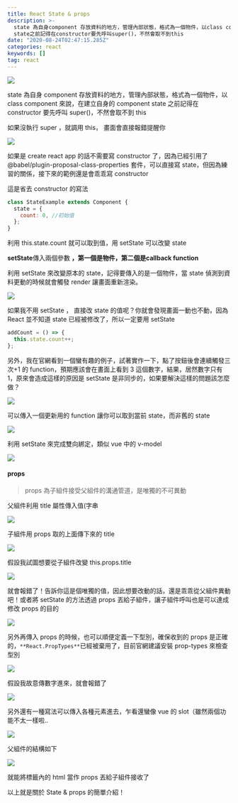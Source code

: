 ```yaml
---
title: React State & props
description: >-
  state 為自身component 存放資料的地方，管理內部狀態，格式為一個物件，以class component來說，在建立自身的component
  state之前記得在constructor要先呼叫super()，不然會取不到this
date: "2020-08-24T02:47:15.285Z"
categories: react
keywords: []
tag: react
---
```


![](/img/1__difOmaUKyEZrmlq4HliN1w.jpeg)

state 為自身 component 存放資料的地方，管理內部狀態，格式為一個物件，以 class component 來說，在建立自身的 component state 之前記得在 constructor 要先呼叫 super()，不然會取不到 this

如果沒執行 super ，就調用 this， 畫面會直接報錯提醒你

![](/img/1__xVj78ZwTzr__1OPUWRDAw9Q.png)

如果是 create react app 的話不需要寫 constructor 了，因為已經引用了@babel/plugin-proposal-class-properties 套件，可以直接寫 state，但因為練習的關係，接下來的範例還是會乖乖寫 constructor

這是省去 constructor 的寫法

```javascript
class StateExample extends Component {
  state = {
    count: 0, //初始值
  };
}
```

利用 this.state.count 就可以取到值，用 setState 可以改變 state

**setState**傳入兩個參數 **，**第一個是**物件，**第二個是**callback function**

利用 setState 來改變原本的 state，記得要傳入的是一個物件，當 state 偵測到資料更動的時候就會觸發 render 讓畫面重新渲染。

![](/img/1__Dh__epaQsgM1NqK8YO7daqA.png)

如果我不用 setState ， 直接改 state 的值呢？你就會發現畫面一動也不動，因為 React 並不知道 state 已經被修改了，所以一定要用 setState

```javascript
addCount = () => {
  this.state.count++;
};
```

另外，我在官網看到一個蠻有趣的例子，試著實作一下，點了按鈕後會連續觸發三次+1 的 function，預期應該會在畫面上看到 3 這個數字，結果，居然數字只有 1，原來會造成這樣的原因是 setState 是非同步的，如果要解決這樣的問題該怎麼做？

![](/img/1__0HEjgYb7sngA9QdVUbQhLA.png)

可以傳入一個更新用的 function 讓你可以取到當前 state，而非舊的 state

![](/img/1__392tjzuoRAplxuFIGk4yFw.png)

利用 setState 來完成雙向綁定，類似 vue 中的 v-model

![](/img/1__HdCeTAEUEUwhp1EED9OMrg.png)

#### **props**

> props 為子組件接受父組件的溝通管道，是唯獨的不可異動

父組件利用 title 屬性傳入值(字串

![](/img/1__9gVkeKn__jke44r7dxTjkVA.png)

子組件用 props 取的上面傳下來的 title

![](/img/1__ROxTJR86Q1t0l4CvJCXAFA.png)

假設我試圖想要從子組件改變 this.props.title

![](/img/1__pxFSulLSLgvn9yCnTSprkw.png)

就會報錯了！告訴你這是個唯獨的值，因此想要改動的話，還是乖乖從父組件異動吧！或者將 setState 的方法透過 props 丟給子組件，讓子組件呼叫也是可以達成修改 props 的目的

![](/img/1__8T9RD__jiGQEJwwjITtfW8w.png)

另外再傳入 props 的時候，也可以順便定義一下型別，確保收到的 props 是正確的，`**React.PropTypes**`已經被棄用了，目前官網建議安裝 prop-types 來檢查型別

![](/img/1__XpVsdPs__ovc02W4SVl__2jg.png)

假設我故意傳數字進來，就會報錯了

![](/img/1__S__d7emf0kq3MSmEgzbv7EA.png)

另外還有一種寫法可以傳入各種元素進去，乍看還蠻像 vue 的 slot（雖然兩個功能不太一樣啦..

![](/img/1__vBOq3c3HzyR0lds0NgZMig.png)

父組件的結構如下

![](/img/1__b3UTKODzWS6nf7HMlbLhiQ.png)

就能將<PropsExample>標籤內的 html 當作 props 丟給子組件接收了

以上就是關於 State & props 的簡單介紹！

